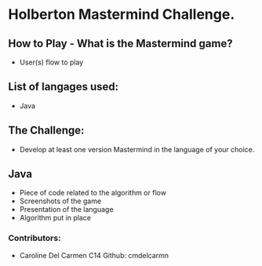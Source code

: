 # Holberton Mastermind Challenge.

## How to Play - What is the Mastermind game?
* User(s) flow to play

## List of langages used:
* Java

## The Challenge:
* Develop at least one version Mastermind in the language of your choice.

## Java 
* Piece of code related to the algorithm or flow
* Screenshots of the game
* Presentation of the language
* Algorithm put in place

### Contributors:
* Caroline Del Carmen C14 Github: cmdelcarmn 

